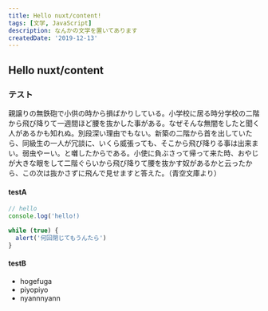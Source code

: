 ```yaml
---
title: Hello nuxt/content!
tags: [文学, JavaScript]
description: なんかの文学を置いてあります
createdDate: '2019-12-13'
---
```

## Hello nuxt/content

### テスト

親譲りの無鉄砲で小供の時から損ばかりしている。小学校に居る時分学校の二階から飛び降りて一週間ほど腰を抜かした事がある。なぜそんな無闇をしたと聞く人があるかも知れぬ。別段深い理由でもない。新築の二階から首を出していたら、同級生の一人が冗談に、いくら威張っても、そこから飛び降りる事は出来まい。弱虫やーい。と囃したからである。小使に負ぶさって帰って来た時、おやじが大きな眼をして二階ぐらいから飛び降りて腰を抜かす奴があるかと云ったから、この次は抜かさずに飛んで見せますと答えた。（青空文庫より）

#### testA

```javascript
// hello
console.log('hello!)

while (true) {
  alert('何回閉じてもうんたら')
}
```

#### testB

- hogefuga
- piyopiyo
- nyannnyann
